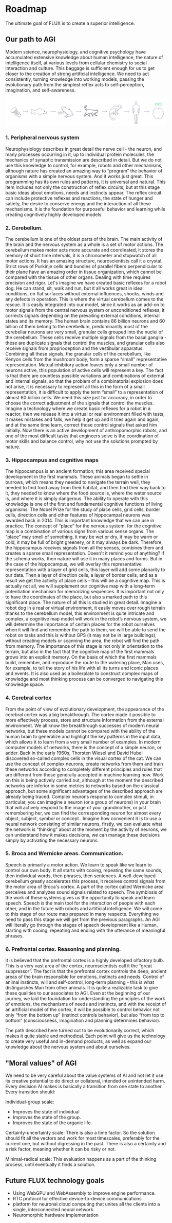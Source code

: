 # Roadmap

The ultimate goal of FLUX is to create a superior intelligence.
## Our path to AGI

Modern science, neurophysiology, and cognitive psychology have accumulated extensive knowledge about human intelligence, the nature of intelligence itself, at various levels from cellular chemistry to social interaction and culture. This baggage is sufficient enough for us to get closer to the creation of strong artificial intelligence. We need to act consistently, turning knowledge into working models, passing the evolutionary path from the simplest reflex acts to self-perception, imagination, and self-awareness.

![Path](../_media/path.png)
### 1. Peripheral nervous system
Neurophysiology describes in great detail the nerve cell - the neuron, and many processes occurring in it, up to individual protein molecules, the mechanics of synaptic transmission are described in detail. But we do not use this knowledge to control, for example, robots and other mechanisms, although nature has created an amazing way to “program” the behavior of organisms with a simple nervous system. And it works just great. This programming has its own rules and patterns, it is universal and natural.
This item includes not only the construction of reflex circuits, but at this stage basic ideas about emotions, needs and instincts appear. The reflex circuit can include protective reflexes and reactions, the state of hunger and satiety, the desire to conserve energy and the interaction of all these mechanisms. It is the foundation for purposeful behavior and learning while creating cognitively highly developed models. 

### 2. Cerebellum.

The cerebellum is one of the oldest parts of the brain. The main activity of the brain and the nervous system as a whole is a set of motor actions. The cerebellum makes motor acts more accurate and coordinated, it stores the memory of short time intervals, it is a chronometer and stopwatch of all motor actions. It has an amazing structure, neuroscientists call it a crystal. Strict rows of Purkinje cells and bundles of parallel fibers perpendicular to their plane have an amazing order in tissue organization, which cannot be compared with the tissue of other organs. Dealing with time requires precision and rigor.
Let's imagine we have created basic reflexes for a robot dog. He can stand, sit, walk and run, but it all works great in ideal conditions, on flat surfaces without external influences, shocks, winds and any defects in operation. This is where the virtual cerebellum comes to the rescue. It is easily integrated into our model, since it works as an add-on to motor signals from the central nervous system or unconditioned reflexes, it corrects signals depending on the prevailing external conditions, internal states and its memory.
The human brain contains 86 billion neurons and 60 billion of them belong to the cerebellum, predominantly most of the cerebellar neurons are very small, granular cells grouped into the nuclei of the cerebellum. These cells receive multiple signals from the basal ganglia - these are duplicate signals that control the muscles, and granular cells also receive signals from proprioception and the vestibular apparatus. Combining all these signals, the granular cells of the cerebellum, like Kenyon cells from the mushroom body, form a sparse “small” representative representation. Mutual inhibitory action leaves only a small number of neurons active, this population of active cells will represent a key. The fact is that there are countless possible variations and combinations of external and internal signals, so that the problem of a combinatorial explosion does not arise, it is necessary to represent all this in the form of a small representation, it is difficult to apply the term “small” to a representation of almost 60 billion cells. We need this size just for accuracy, in order to choose the correct adjustment of the signals that control the muscles.
Imagine a technology where we create basic reflexes for a robot in a reactor, then we release it into a virtual or real environment filled with tests, it makes mistakes and falls, we help it get up and it tries again and again, and at the same time learn, correct those control signals that asked him initially.
Now there is an active development of anthropomorphic robots, and one of the most difficult tasks that engineers solve is the coordination of motor skills and balance control, why not use the solutions prompted by nature.

### 3. Hippocampus and cognitive maps

The hippocampus is an ancient formation; this area received special development in the first mammals. These animals began to settle in burrows, which means they needed to navigate the terrain well, they needed to find food away from their habitat, and then find their way back to it, they needed to know where the food source is, where the water source is, and where it is simply dangerous. The ability to operate with this knowledge is one of the first and fundamental cognitive functions of living organisms. The Nobel Prize for the study of place cells, grid cells, border cells, direction cells and other features of hippocampal neurons was awarded back in 2014. This is important knowledge that we can use in practice.
The concept of “place” for the nervous system, for the cognitive map is a combination of various signs from various sense organs. The “place” may smell of something, it may be wet or dry, it may be warm or cold, it may be full of bright greenery, or it may always be dark. Therefore, the hippocampus receives signals from all the senses, combines them and creates a sparse small representation. Doesn't it remind you of anything? If the schema works, then nature will use it in many places and forms. But in the case of the hippocampus, we will overlay this representative representation with a layer of grid cells, this layer will add some planarity to our data. Then a layer of direction cells, a layer of border cells, and as a result we get the activity of place cells - this will be a cognitive map. This is actually not all, we will supplement our cognitive map with a long-term potentiation mechanism for memorizing sequences. It is important not only to have the coordinates of the place, but also a marked path to this significant place. The nature of all this is studied in great detail.
Imagine a robot dog in a real or virtual environment, it easily moves over rough terrain thanks to the cerebellum model, this environment is quite intricate and complex, a cognitive map model will work in the robot’s nervous system, we will determine the importance of certain places for the robot ourselves when it will find and remember the path to them, we will be able to send the robot on tasks and this is without GPS (it may not be in large buildings), without creating models or scanning the area, the robot will find the path from memory.
The importance of this stage is not only in orientation to the terrain, but also in the fact that the cognitive map of the first mammals grows into an explicit memory. On the basis of which the first mammals build, remember, and reproduce the route to the watering place, Man uses, for example, to tell the story of his life with all its turns and iconic places and events.
It is also used as a boilerplate to construct complex maps of knowledge and most thinking process can be converged to navigating this knowledge space.

### 4. Cerebral cortex

From the point of view of evolutionary development, the appearance of the cerebral cortex was a big breakthrough. The cortex made it possible to more effectively process, store and structure information from the external environment. We all know the breakthrough successes of modern neural networks, but these models cannot be compared with the ability of the human brain to generalize and highlight the key patterns in the input data, which allows it to learn from a very small number of examples. In modern computer models of networks, there is the concept of a simple neuron, or adder. Back in the early 1960s, Thorsten Wiesel and David Hubel discovered so-called complex cells in the visual cortex of the cat. We can use the concept of complex neurons, create networks from them and train these networks according to completely different principles and rules that are different from those generally accepted in machine learning now. Work on this is being actively carried out, although at the moment the described networks are inferior in some metrics to networks based on the classical approach, but some significant advantages of the described approach are already being traced.
Complex neurons respond to complex stimuli, in particular, you can imagine a neuron (or a group of neurons) in your brain that will actively respond to the image of your grandmother, or just remembering her, we can find the corresponding neuron for almost every object, subject, symbol or concept . Imagine how convenient it is to use a neural network consisting of similar neurons, firstly, we can evaluate what the network is “thinking” about at the moment by the activity of neurons, we can understand how it makes decisions, we can manage these decisions simply by activating the necessary neurons.

### 5. Broca and Wernicke areas. Communication.

Speech is primarily a motor action. We learn to speak like we learn to control our own body. It all starts with cooing, repeating the same sounds, then individual words, then phrases, then sentences. A well-developed cerebellum greatly accelerates this process, it receives control signals from the motor area of ​​Broca's cortex. A part of the cortex called Wernicke area perceives and analyzes sound signals related to speech. The symbiosis of the work of these systems gives us the opportunity to speak and learn speech.
Speech is the main tool for the interaction of people with each other, and in the future with robots and artificial intelligence. We will come to this stage of our route map prepared in many respects. Everything we need to pass this stage we will get from the previous paragraphs. An AGI will literally go through the stages of speech development like a Human, starting with cooing, repeating and ending with the utterance of meaningful phrases.

### 6. Prefrontal cortex. Reasoning and planning.

It is believed that the prefrontal cortex is a highly developed olfactory bulb. This is a very vast area of ​​the cortex, neuroscientists call it the “great suppressor”. The fact is that the prefrontal cortex controls the deep, ancient areas of the brain responsible for emotions, instincts and needs. Control of animal instincts, will and self-control, long-term planning - this is what distinguishes Man from other animals. It is quite a realizable task to give these qualities to our associates to AGI. Even at the beginning of our journey, we laid the foundation for understanding the principles of the work of emotions, the mechanisms of needs and instincts, and with the receipt of an artificial model of the cortex, it will be possible to control behavior not only “from the bottom up” (instinct controls behavior), but also “from top to bottom” (consciousness, imagination and planning determines behavior).

The path described here turned out to be evolutionarily correct, which makes it quite stable and methodical. Each point will give us the technology to create very useful and in-demand products, as well as expand our knowledge about the nervous system and about ourselves.

## "Moral values" of AGI
We need to be very careful about the value systems of AI and not let it use its creative potential to do direct or collateral, intended or unintended harm. Every decision AI makes is basically a transition from one state to another. Every transition should:

Individual-group scale:
* Improves the state of individual
* Improves the state of the group.
* Improves the state of the organic life.

Certainty-uncertainty scale:
There is also a time factor. So the solution should fit all the vectors and work for most timescales, preferably for the current one, but without digressing in the past.
There is also a certainty and a risk factor, meaning whether it can be risky or not.

Minimal-radical scale:
This evaluation happens as a part of the thinking process, until eventually it finds a solution.

## Future FLUX technology goals
* Using WebGPU and WebAssembly to improve engine performance.
* RTC protocol for effective device-to-device communications
* platform for neuronal cloud computing that unites all the clients into a single, interconnected neural network.
* Neuromorphic hardware implementation